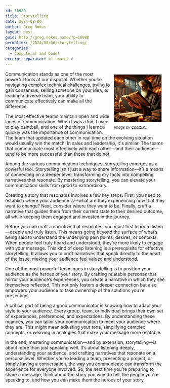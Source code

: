 ```yaml
---
id: 16980
title: Storytelling
date: 2024-08-06
author: Greg Nokes
layout: post
guid: http://greg.nokes.name/?p=16980
permalink: /2024/08/06/storytelling/
categories:
  - Computers! and Code!
excerpt_separator: <!--more-->
---
```


<div style="float: right; padding: 10px 10px 10px 10px;"><img src="/binaries/2024/08/storyteller.png" width="150" alt="A storyteller reading and prepairing"><br />
<sub><i>Image by <a href="https://greg.nokes.name/">ChatGPT</a></i></sub></div>

Communication stands as one of the most powerful tools at our disposal. Whether you’re navigating complex technical challenges, trying to gain consensus, selling someone on your idea, or leading a diverse team, your ability to communicate effectively can make all the difference.

<!--more-->

The most effective teams maintain open and wide lanes of communication. When I was a kid, I used to play paintball, and one of the things I learned quickly was the importance of communication. The team that updated each other in real time on the evolving situation would usually win the match. In sales and leadership, it's similar. The teams that communicate most effectively with each other—and their audience—tend to be more successful than those that do not.

Among the various communication techniques, storytelling emerges as a powerful tool. Storytelling isn't just a way to share information—it’s a means of connecting on a deeper level, transforming dry facts into compelling narratives that resonate. By mastering storytelling, you can elevate your communication skills from good to extraordinary.

Creating a story that resonates involves a few key steps. First, you need to establish where your audience is—what are they experiencing now that they want to change? Next, consider where they want to be. Finally, craft a narrative that guides them from their current state to their desired outcome, all while keeping them engaged and invested in the journey.

Before you can craft a narrative that resonates, you must first learn to listen—deeply and truly listen. This means going beyond the surface of what’s being said to understand the underlying pain points, desires, or contexts. When people feel truly heard and understood, they’re more likely to engage with your message. This kind of deep listening is a prerequisite for effective storytelling. It allows you to craft narratives that speak directly to the heart of the issue, making your audience feel valued and understood.

One of the most powerful techniques in storytelling is to position your audience as the heroes of your story. By crafting relatable personas that mirror your audience’s experiences, you create a narrative in which they see themselves reflected. This not only fosters a deeper connection but also empowers your audience to take ownership of the solutions you’re presenting.

A critical part of being a good communicator is knowing how to adapt your style to your audience. Every group, team, or individual brings their own set of experiences, preferences, and expectations. By understanding these nuances, you can tailor your communication to meet your audience where they are. This might mean adjusting your tone, simplifying complex concepts, or weaving in analogies that make your message more relatable.

In the end, mastering communication—and by extension, storytelling—is about more than just speaking well. It’s about listening deeply, understanding your audience, and crafting narratives that resonate on a personal level. Whether you’re leading a team, presenting a project, or simply having a conversation, the way you communicate can transform the experience for everyone involved. So, the next time you’re preparing to share a message, think about the story you want to tell, the people you’re speaking to, and how you can make them the heroes of your story.